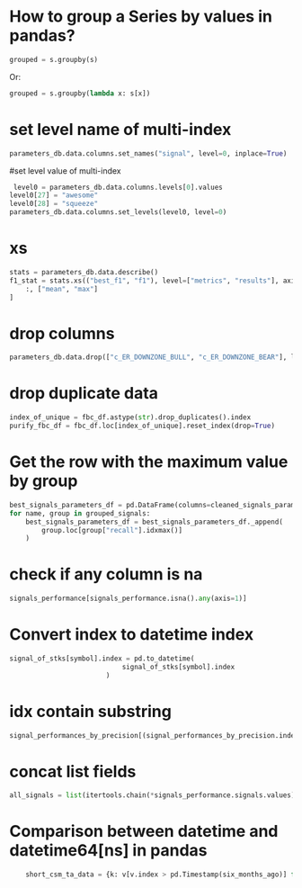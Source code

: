 # How to group a Series by values in pandas?
```python
grouped = s.groupby(s)
```
Or:
```python
grouped = s.groupby(lambda x: s[x])
```

# set level name of multi-index
```python
parameters_db.data.columns.set_names("signal", level=0, inplace=True)
```

#set level value of multi-index
```python
 level0 = parameters_db.data.columns.levels[0].values
level0[27] = "awesome"
level0[28] = "squeeze"
parameters_db.data.columns.set_levels(level0, level=0)
```

# xs
```python
stats = parameters_db.data.describe()
f1_stat = stats.xs(("best_f1", "f1"), level=["metrics", "results"], axis=1).T.loc[
    :, ["mean", "max"]
]
```

# drop columns
```python
parameters_db.data.drop(["c_ER_DOWNZONE_BULL", "c_ER_DOWNZONE_BEAR"], level='signal', axis=1, inplace=True)
```

# drop duplicate data
```python
index_of_unique = fbc_df.astype(str).drop_duplicates().index
purify_fbc_df = fbc_df.loc[index_of_unique].reset_index(drop=True)
```
# Get the row with the maximum value by group
```python
best_signals_parameters_df = pd.DataFrame(columns=cleaned_signals_parameters_df.columns)
for name, group in grouped_signals:
    best_signals_parameters_df = best_signals_parameters_df._append(
        group.loc[group["recall"].idxmax()]
    )
```

# check if any column is na
```python
signals_performance[signals_performance.isna().any(axis=1)]
```

# Convert index to datetime index
```python
signal_of_stks[symbol].index = pd.to_datetime(
                            signal_of_stks[symbol].index
                        )
```

# idx contain substring
```python
signal_performances_by_precision[(signal_performances_by_precision.index.str.contains("c_RSX")) | (signal_performances_by_precision.index.str.contains("c_CMO"))]
```

# concat list fields
```python
all_signals = list(itertools.chain(*signals_performance.signals.values))
```
# Comparison between datetime and datetime64[ns] in pandas
```python
    short_csm_ta_data = {k: v[v.index > pd.Timestamp(six_months_ago)] for k, v in csm_ta_data.items()}
```
